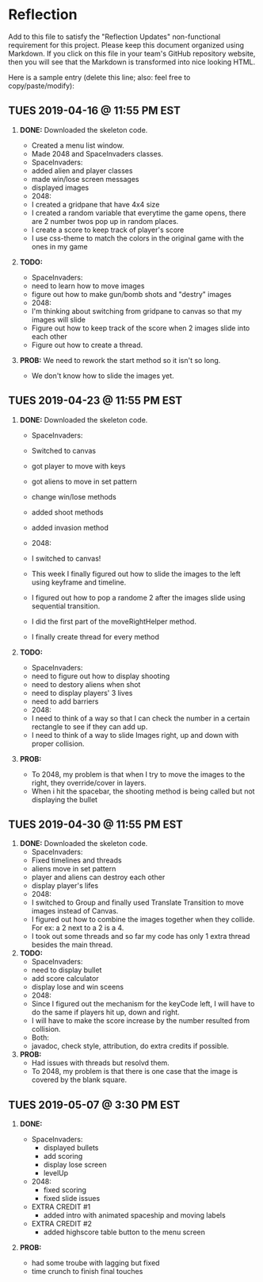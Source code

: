# Reflection

Add to this file to satisfy the "Reflection Updates" non-functional requirement
for this project. Please keep this document organized using Markdown. If you
click on this file in your team's GitHub repository website, then you will see
that the Markdown is transformed into nice looking HTML.

Here is a sample entry (delete this line; also: feel free to copy/paste/modify):

## TUES 2019-04-16 @ 11:55 PM EST

1. **DONE:** Downloaded the skeleton code.
   - Created a menu list window.
   - Made 2048 and SpaceInvaders classes.
   - SpaceInvaders:
	- added alien and player classes
	- made win/lose screen messages
	- displayed images
   - 2048:
	- I created a gridpane that have 4x4 size
	- I created a random variable that everytime the game opens, there are 2 number twos pop up in random places.
	- I create a score to keep track of player's score
	- I use css-theme to match the colors in the original game with the ones in my game
2. **TODO:**
   - SpaceInvaders:
	- need to learn how to move images
	- figure out how to make gun/bomb shots and "destry" images
   - 2048:
	- I'm thinking about switching from gridpane to canvas so that my images will slide
	- Figure out how to keep track of the score when 2 images slide into each other
	- Figure out how to create a thread.

3. **PROB:** We need to rework the start method so it isn't so long.
   - We don't know how to slide the images yet.
   
## TUES 2019-04-23 @ 11:55 PM EST

1. **DONE:** Downloaded the skeleton code.
   - SpaceInvaders:
	- Switched to canvas
	- got player to move with keys
	- got aliens to move in set pattern
	- change win/lose methods
	- added shoot methods
	- added invasion method
	
   - 2048:
	- I switched to canvas!
	- This week I finally figured out how to slide the images to the left using keyframe and timeline.
	- I figured out how to pop a randome 2 after the images slide using sequential transition.
	- I did the first part of the moveRightHelper method.
	- I finally create thread for every method
	
2. **TODO:**	
   - SpaceInvaders:
	- need to figure out how to display shooting
	- need to destory aliens when shot
	- need to display players' 3 lives
	- need to add barriers 
   - 2048:
	- I need to think of a way so that I can check the number in a certain rectangle to see if they can add up.
	- I need to think of a way to slide Images right, up and down with proper collision.

3. **PROB:**
	- To 2048, my problem is that when I try to move the images to the right, they override/cover in layers.
	- When i hit the spacebar, the shooting method is being called but not displaying the bullet


## TUES 2019-04-30 @ 11:55 PM EST
1. **DONE:** Downloaded the skeleton code.
   - SpaceInvaders:
	- Fixed timelines and threads
	- aliens move in set pattern
	- player and aliens can destroy each other
	- display player's lifes
   - 2048:
	- I switched to Group and finally used Translate Transition to move images instead of Canvas.
	- I figured out how to combine the images together when they collide. For ex: a 2 next to a 2 is a 4.
	- I took out some threads and so far my code has only 1 extra thread besides the main thread.
2. **TODO:**
    - SpaceInvaders:
	- need to display bullet
	- add score calculator
	- display lose and win sceens
    - 2048:
	- Since I figured out the mechanism for the keyCode left, I will have to do the same if players hit up, down and right.
	- I will have to make the score increase by the number resulted from collision.
    - Both:
	- javadoc, check style, attribution, do extra credits if possible.
3. **PROB:**
   - Had issues with threads but resolvd them.
   - To 2048, my problem is that there is one case that the image is covered by the blank square.

## TUES 2019-05-07 @ 3:30 PM EST
1. **DONE:**
   - SpaceInvaders:
     - displayed bullets
     - add scoring
     - display lose screen
     - levelUp
   - 2048:
     - fixed scoring
     - fixed slide issues
   - EXTRA CREDIT #1
     - added intro with animated spaceship and moving labels
   - EXTRA CREDIT #2
     - added highscore table button to the menu screen

2. **PROB:**
   - had some troube with lagging but fixed
   - time crunch to finish final touches

